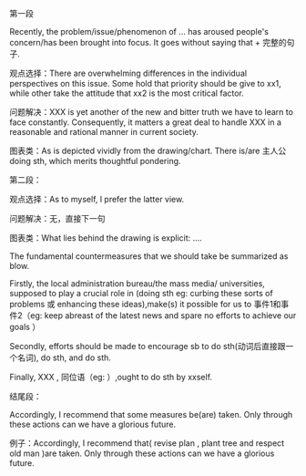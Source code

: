 第一段

Recently, the problem/issue/phenomenon of ... has aroused people's concern/has been brought into focus. It goes without saying that + 完整的句子. 

观点选择：There are overwhelming differences in the individual perspectives on this issue. Some hold that priority should be give to xx1, while other take the attitude that xx2 is the most critical factor.

问题解决：XXX is yet another of the new and bitter truth we have to learn to face constantly. Consequently, it matters a great deal to handle XXX in a reasonable and rational manner in current society. 

图表类：As is depicted vividly from the drawing/chart. There is/are 主人公 doing sth, which merits thoughtful pondering. 

第二段：

观点选择：As to myself, l prefer the latter view. 

问题解决：无，直接下一句

图表类：What lies behind the drawing is explicit: ....

The fundamental countermeasures that we should take be summarized as blow.

Firstly, the local administration bureau/the mass media/ universities, supposed to play a crucial role in (doing sth eg: curbing these sorts of problems 或 enhancing these ideas),make(s) it possible for us to 事件1和事件2（eg: keep abreast of the latest news and spare no efforts to achieve our goals ） 

Secondly, efforts should be made to encourage sb to do sth(动词后直接跟一个名词),  do sth, and do sth.

Finally, XXX , 同位语（eg: ）,ought to do sth by xxself.

结尾段：

Accordingly, I recommend that some measures be(are) taken. Only through these actions can we have a glorious future.

例子：Accordingly, I recommend that( revise plan , plant tree and respect old man )are taken. Only through these actions can we have a glorious future.